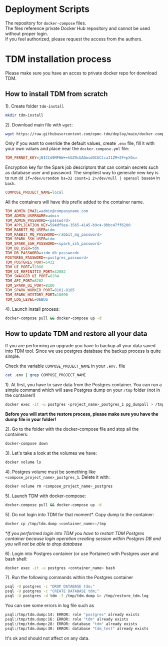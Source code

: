 # Deployment Scripts
The repository for `docker-compose` files.  
The files reference private Docker Hub repository and cannot be used without proper login.  
If you feel authorized, please request the access from the authors.

# TDM installation process

Please make sure you have an acces to private docker repo for download TDM.

## How to install TDM from scratch

1). Create folder `tdm-install`

```sh
mkdir tdm-install
```

2). Download main file with `wget`:

```sh
wget https://raw.githubusercontent.com/epmc-tdm/deploy/main/docker-compose.yml
```

Only if you want to override the default values, create `.env` file, fill it with your own values and place near the `docker-compose.yml` file:

```ini
TDM_FERNET_KEY=jNICCd9MFHW++hGZ9cUAGmsdOCUCtcaI1ZM+2F+pXGs=
```
Encryption key for the Spark job descriptors that can contain secrets such as database user and password. 
The simpliest way to generate new key is to run `dd if=/dev/urandom bs=32 count=1 2>/dev/null | openssl base64` in `bash`.
```ini
COMPOSE_PROJECT_NAME=local
```
All the containers will have this prefix added to the container name.
```ini
TDM_ADMIN_EMAIL=admin@companyname.com
TDM_ADMIN_USERNAME=admin
TDM_ADMIN_PASSWORD=<password>
TDM_APPLICATION_KEY=594df9ea-3565-4145-b9c4-9bbc47ff6200
TDM_RABBIT_MQ_USER=tdm
TDM_RABBIT_MQ_PASSWORD=<rabbit_mq_password>
TDM_SPARK_SSH_USER=tdm
TDM_SPARK_SSH_PASSWORD=<spark_ssh_password>
TDM_DB_USER=tdm
TDM_DB_PASSWORD=<tdm_db_password>
POSTGRES_PASSWORD=<postgres_password>
TDM_POSTGRES_PORT=5432
TDM_UI_PORT=32080
TDM_UI_REFINITIV_PORT=32082
TDM_SWAGGER_UI_PORT=8204
TDM_API_PORT=8202
TDM_SPARK_UI_PORT=8100
TDM_SPARK_WORKER_PORT=8101-8105
TDM_SPARK_HISTORY_PORT=18090
TDM_LOG_LEVEL=DEBUG
```

4). Launch install process:

```sh
docker-compose pull && docker-compose up -d
```

## How to update TDM and restore all your data

If you are performing an upgrade you have to backup all your data saved into TDM tool.
Since we use postgres database the backup process is quite simple.

Check the variable `COMPOSE_PROJECT_NAME` in your `.env.` file

```sh
cat .env | grep COMPOSE_PROJECT_NAME
```

1). At first, you have to save data from the Postgres container.
You can run a simple command which will save Postgres dump on your `/tmp` folder (not in the container!)

```sh
docker exec -it -u postgres <project_name>_postgres_1 pg_dumpall > /tmp/tdm.dump
```

**Before you will start the restore process, please make sure you have the dump file in your folder!**

2). Go to the folder with the docker-compose file and stop all the containers:

```sh
docker-compose down
```

3). Let's take a look at the volumes we have:

```sh
docker volume ls
```

4). Postgres volume must be something like `<compose_project_name>_postgres_1`. Delete it with:

```sh
docker volume rm <compose_project_name>_postgres
```

5). Launch TDM with docker-compose:

```sh
docker-compose pull && docker-compose up -d
```

5). Do not login into TDM for that moment*.
Copy dump to the container:

```sh
docker cp /tmp/tdm.dump <container_name>:/tmp
```

**If you performed login into TDM you have to restart TDM Postgres container because login operation creating session within Postgres DB and you will not be able to drop database*

6). Login into Postgres container (or use Portainer) with Postgres user and bash shell:

```sh
docker exec -it -u postgres <container_name> bash
```

7). Run the following commands within the Postgres container

```sh
psql -U postgres -c "DROP DATABASE tdm;"
psql -U postgres -c "CREATE DATABASE tdm;"
psql -U postgres -d tdm -f /tmp/tdm.dump &> /tmp/restore_tdm.log
```

You can see some errors in log file such as

```sh
psql:/tmp/tdm.dump:14: ERROR: role "postgres" already exists
psql:/tmp/tdm.dump:16: ERROR: role "tdm" already exists
psql:/tmp/tdm.dump:28: ERROR: database "tdm" already exists
psql:/tmp/tdm.dump:30: ERROR: database "tdm_test" already exists
```

It's ok and should not affect on any data.
